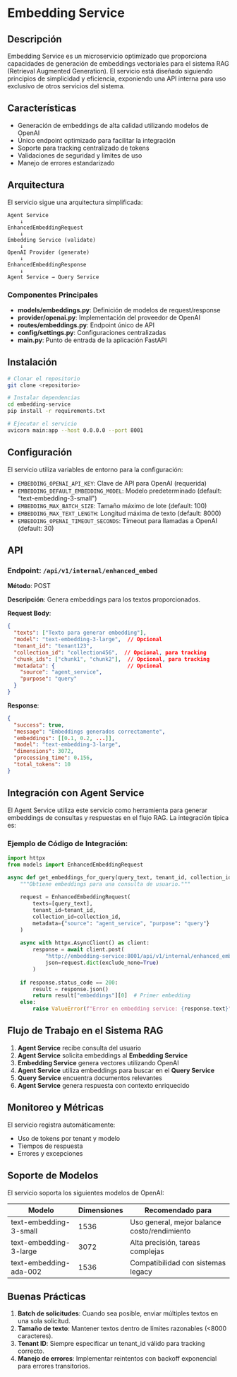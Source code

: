 # Embedding Service

## Descripción

Embedding Service es un microservicio optimizado que proporciona capacidades de generación de embeddings vectoriales para el sistema RAG (Retrieval Augmented Generation). El servicio está diseñado siguiendo principios de simplicidad y eficiencia, exponiendo una API interna para uso exclusivo de otros servicios del sistema.

## Características

- Generación de embeddings de alta calidad utilizando modelos de OpenAI
- Único endpoint optimizado para facilitar la integración
- Soporte para tracking centralizado de tokens
- Validaciones de seguridad y límites de uso
- Manejo de errores estandarizado

## Arquitectura

El servicio sigue una arquitectura simplificada:

```
Agent Service
    ↓
EnhancedEmbeddingRequest
    ↓
Embedding Service (validate)
    ↓
OpenAI Provider (generate)
    ↓
EnhancedEmbeddingResponse
    ↓
Agent Service → Query Service
```

### Componentes Principales

- **models/embeddings.py**: Definición de modelos de request/response
- **provider/openai.py**: Implementación del proveedor de OpenAI
- **routes/embeddings.py**: Endpoint único de API
- **config/settings.py**: Configuraciones centralizadas
- **main.py**: Punto de entrada de la aplicación FastAPI

## Instalación

```bash
# Clonar el repositorio
git clone <repositorio>

# Instalar dependencias
cd embedding-service
pip install -r requirements.txt

# Ejecutar el servicio
uvicorn main:app --host 0.0.0.0 --port 8001
```

## Configuración

El servicio utiliza variables de entorno para la configuración:

- `EMBEDDING_OPENAI_API_KEY`: Clave de API para OpenAI (requerida)
- `EMBEDDING_DEFAULT_EMBEDDING_MODEL`: Modelo predeterminado (default: "text-embedding-3-small")
- `EMBEDDING_MAX_BATCH_SIZE`: Tamaño máximo de lote (default: 100)
- `EMBEDDING_MAX_TEXT_LENGTH`: Longitud máxima de texto (default: 8000)
- `EMBEDDING_OPENAI_TIMEOUT_SECONDS`: Timeout para llamadas a OpenAI (default: 30)

## API

### Endpoint: `/api/v1/internal/enhanced_embed`

**Método**: POST

**Descripción**: Genera embeddings para los textos proporcionados.

**Request Body**:

```json
{
  "texts": ["Texto para generar embedding"],
  "model": "text-embedding-3-large",  // Opcional
  "tenant_id": "tenant123",
  "collection_id": "collection456",  // Opcional, para tracking
  "chunk_ids": ["chunk1", "chunk2"],  // Opcional, para tracking
  "metadata": {                       // Opcional
    "source": "agent_service",
    "purpose": "query"
  }
}
```

**Response**:

```json
{
  "success": true,
  "message": "Embeddings generados correctamente",
  "embeddings": [[0.1, 0.2, ...]],
  "model": "text-embedding-3-large",
  "dimensions": 3072,
  "processing_time": 0.156,
  "total_tokens": 10
}
```

## Integración con Agent Service

El Agent Service utiliza este servicio como herramienta para generar embeddings de consultas y respuestas en el flujo RAG. La integración típica es:

### Ejemplo de Código de Integración:

```python
import httpx
from models import EnhancedEmbeddingRequest

async def get_embeddings_for_query(query_text, tenant_id, collection_id=None):
    """Obtiene embeddings para una consulta de usuario."""
    
    request = EnhancedEmbeddingRequest(
        texts=[query_text],
        tenant_id=tenant_id,
        collection_id=collection_id,
        metadata={"source": "agent_service", "purpose": "query"}
    )
    
    async with httpx.AsyncClient() as client:
        response = await client.post(
            "http://embedding-service:8001/api/v1/internal/enhanced_embed",
            json=request.dict(exclude_none=True)
        )
        
    if response.status_code == 200:
        result = response.json()
        return result["embeddings"][0]  # Primer embedding
    else:
        raise ValueError(f"Error en embedding service: {response.text}")
```

## Flujo de Trabajo en el Sistema RAG

1. **Agent Service** recibe consulta del usuario
2. **Agent Service** solicita embeddings al **Embedding Service**
3. **Embedding Service** genera vectores utilizando OpenAI
4. **Agent Service** utiliza embeddings para buscar en el **Query Service**
5. **Query Service** encuentra documentos relevantes
6. **Agent Service** genera respuesta con contexto enriquecido

## Monitoreo y Métricas

El servicio registra automáticamente:
- Uso de tokens por tenant y modelo
- Tiempos de respuesta
- Errores y excepciones

## Soporte de Modelos

El servicio soporta los siguientes modelos de OpenAI:

| Modelo | Dimensiones | Recomendado para |
|--------|------------|------------------|
| text-embedding-3-small | 1536 | Uso general, mejor balance costo/rendimiento |
| text-embedding-3-large | 3072 | Alta precisión, tareas complejas |
| text-embedding-ada-002 | 1536 | Compatibilidad con sistemas legacy |

## Buenas Prácticas

1. **Batch de solicitudes**: Cuando sea posible, enviar múltiples textos en una sola solicitud.
2. **Tamaño de texto**: Mantener textos dentro de límites razonables (<8000 caracteres).
3. **Tenant ID**: Siempre especificar un tenant_id válido para tracking correcto.
4. **Manejo de errores**: Implementar reintentos con backoff exponencial para errores transitorios.
